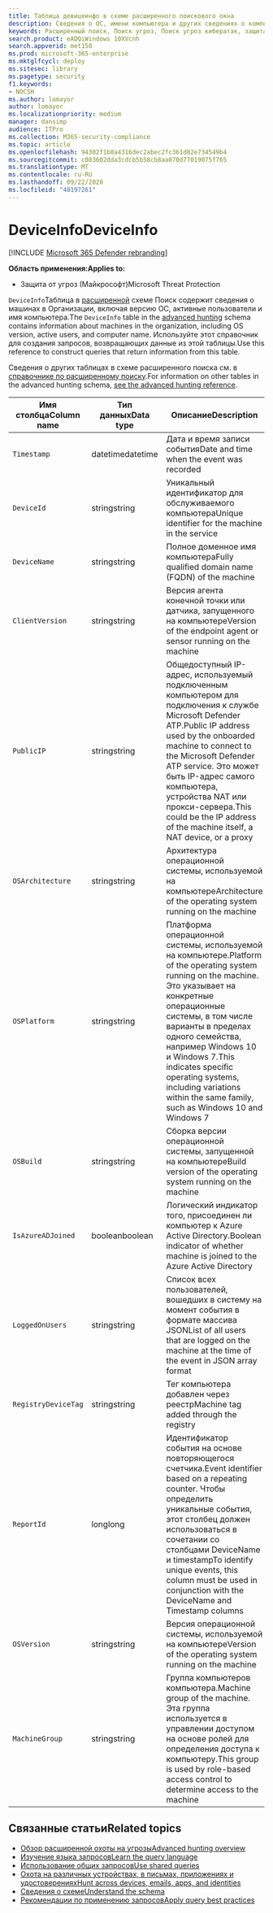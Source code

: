 ```yaml
---
title: Таблица девицеинфо в схеме расширенного поискового окна
description: Сведения о ОС, имени компьютера и других сведениях о компьютере в таблице Девицеинфо расширенной схемы подсистемы Поиск
keywords: Расширенный поиск, Поиск угроз, Поиск угроз кибератак, защита от угроз Майкрософт, Microsoft 365, MTP, m365, поиск, запрос, телеметрии, Справка по схеме, Кусто, таблица, столбец, тип данных, описание, мачинеинфо, Девицеинфо, устройство, компьютер, ОС, платформа, пользователи
search.product: eADQiWindows 10XVcnh
search.appverid: met150
ms.prod: microsoft-365-enterprise
ms.mktglfcycl: deploy
ms.sitesec: library
ms.pagetype: security
f1.keywords:
- NOCSH
ms.author: lomayor
author: lomayor
ms.localizationpriority: medium
manager: dansimp
audience: ITPro
ms.collection: M365-security-compliance
ms.topic: article
ms.openlocfilehash: 94302f1b8a4316dec2abec2fc361d82e734549b4
ms.sourcegitcommit: c083602dda3cdcb5b58cb8aa070d77019075f765
ms.translationtype: MT
ms.contentlocale: ru-RU
ms.lasthandoff: 09/22/2020
ms.locfileid: "48197261"
---
```

# <a name="deviceinfo"></a><span data-ttu-id="f0f8d-104">DeviceInfo</span><span class="sxs-lookup"><span data-stu-id="f0f8d-104">DeviceInfo</span></span>

[!INCLUDE [Microsoft 365 Defender rebranding](../includes/microsoft-defender.md)]


<span data-ttu-id="f0f8d-105">**Область применения:**</span><span class="sxs-lookup"><span data-stu-id="f0f8d-105">**Applies to:**</span></span>
- <span data-ttu-id="f0f8d-106">Защита от угроз (Майкрософт)</span><span class="sxs-lookup"><span data-stu-id="f0f8d-106">Microsoft Threat Protection</span></span>



<span data-ttu-id="f0f8d-107">`DeviceInfo`Таблица в [расширенной](advanced-hunting-overview.md) схеме Поиск содержит сведения о машинах в Организации, включая версию ОС, активные пользователи и имя компьютера.</span><span class="sxs-lookup"><span data-stu-id="f0f8d-107">The `DeviceInfo` table in the [advanced hunting](advanced-hunting-overview.md) schema contains information about machines in the organization, including OS version, active users, and computer name.</span></span> <span data-ttu-id="f0f8d-108">Используйте этот справочник для создания запросов, возвращающих данные из этой таблицы.</span><span class="sxs-lookup"><span data-stu-id="f0f8d-108">Use this reference to construct queries that return information from this table.</span></span>

<span data-ttu-id="f0f8d-109">Сведения о других таблицах в схеме расширенного поиска см. в [справочнике по расширенному поиску](advanced-hunting-schema-tables.md).</span><span class="sxs-lookup"><span data-stu-id="f0f8d-109">For information on other tables in the advanced hunting schema, [see the advanced hunting reference](advanced-hunting-schema-tables.md).</span></span>

| <span data-ttu-id="f0f8d-110">Имя столбца</span><span class="sxs-lookup"><span data-stu-id="f0f8d-110">Column name</span></span> | <span data-ttu-id="f0f8d-111">Тип данных</span><span class="sxs-lookup"><span data-stu-id="f0f8d-111">Data type</span></span> | <span data-ttu-id="f0f8d-112">Описание</span><span class="sxs-lookup"><span data-stu-id="f0f8d-112">Description</span></span> |
|-------------|-----------|-------------|
| `Timestamp` | <span data-ttu-id="f0f8d-113">datetime</span><span class="sxs-lookup"><span data-stu-id="f0f8d-113">datetime</span></span> | <span data-ttu-id="f0f8d-114">Дата и время записи события</span><span class="sxs-lookup"><span data-stu-id="f0f8d-114">Date and time when the event was recorded</span></span> |
| `DeviceId` | <span data-ttu-id="f0f8d-115">string</span><span class="sxs-lookup"><span data-stu-id="f0f8d-115">string</span></span> | <span data-ttu-id="f0f8d-116">Уникальный идентификатор для обслуживаемого компьютера</span><span class="sxs-lookup"><span data-stu-id="f0f8d-116">Unique identifier for the machine in the service</span></span> |
| `DeviceName` | <span data-ttu-id="f0f8d-117">string</span><span class="sxs-lookup"><span data-stu-id="f0f8d-117">string</span></span> | <span data-ttu-id="f0f8d-118">Полное доменное имя компьютера</span><span class="sxs-lookup"><span data-stu-id="f0f8d-118">Fully qualified domain name (FQDN) of the machine</span></span> |
| `ClientVersion` | <span data-ttu-id="f0f8d-119">string</span><span class="sxs-lookup"><span data-stu-id="f0f8d-119">string</span></span> | <span data-ttu-id="f0f8d-120">Версия агента конечной точки или датчика, запущенного на компьютере</span><span class="sxs-lookup"><span data-stu-id="f0f8d-120">Version of the endpoint agent or sensor running on the machine</span></span> |
| `PublicIP` | <span data-ttu-id="f0f8d-121">string</span><span class="sxs-lookup"><span data-stu-id="f0f8d-121">string</span></span> | <span data-ttu-id="f0f8d-122">Общедоступный IP-адрес, используемый подключенным компьютером для подключения к службе Microsoft Defender ATP.</span><span class="sxs-lookup"><span data-stu-id="f0f8d-122">Public IP address used by the onboarded machine to connect to the Microsoft Defender ATP service.</span></span> <span data-ttu-id="f0f8d-123">Это может быть IP-адрес самого компьютера, устройства NAT или прокси-сервера.</span><span class="sxs-lookup"><span data-stu-id="f0f8d-123">This could be the IP address of the machine itself, a NAT device, or a proxy</span></span> |
| `OSArchitecture` | <span data-ttu-id="f0f8d-124">string</span><span class="sxs-lookup"><span data-stu-id="f0f8d-124">string</span></span> | <span data-ttu-id="f0f8d-125">Архитектура операционной системы, используемой на компьютере</span><span class="sxs-lookup"><span data-stu-id="f0f8d-125">Architecture of the operating system running on the machine</span></span> |
| `OSPlatform` | <span data-ttu-id="f0f8d-126">string</span><span class="sxs-lookup"><span data-stu-id="f0f8d-126">string</span></span> | <span data-ttu-id="f0f8d-127">Платформа операционной системы, используемой на компьютере.</span><span class="sxs-lookup"><span data-stu-id="f0f8d-127">Platform of the operating system running on the machine.</span></span> <span data-ttu-id="f0f8d-128">Это указывает на конкретные операционные системы, в том числе варианты в пределах одного семейства, например Windows 10 и Windows 7.</span><span class="sxs-lookup"><span data-stu-id="f0f8d-128">This indicates specific operating systems, including variations within the same family, such as Windows 10 and Windows 7</span></span> |
| `OSBuild` | <span data-ttu-id="f0f8d-129">string</span><span class="sxs-lookup"><span data-stu-id="f0f8d-129">string</span></span> | <span data-ttu-id="f0f8d-130">Сборка версии операционной системы, запущенной на компьютере</span><span class="sxs-lookup"><span data-stu-id="f0f8d-130">Build version of the operating system running on the machine</span></span> |
| `IsAzureADJoined` | <span data-ttu-id="f0f8d-131">boolean</span><span class="sxs-lookup"><span data-stu-id="f0f8d-131">boolean</span></span> | <span data-ttu-id="f0f8d-132">Логический индикатор того, присоединен ли компьютер к Azure Active Directory.</span><span class="sxs-lookup"><span data-stu-id="f0f8d-132">Boolean indicator of whether machine is joined to the Azure Active Directory</span></span> |
| `LoggedOnUsers` | <span data-ttu-id="f0f8d-133">string</span><span class="sxs-lookup"><span data-stu-id="f0f8d-133">string</span></span> | <span data-ttu-id="f0f8d-134">Список всех пользователей, вошедших в систему на момент события в формате массива JSON</span><span class="sxs-lookup"><span data-stu-id="f0f8d-134">List of all users that are logged on the machine at the time of the event in JSON array format</span></span> |
| `RegistryDeviceTag` | <span data-ttu-id="f0f8d-135">string</span><span class="sxs-lookup"><span data-stu-id="f0f8d-135">string</span></span> | <span data-ttu-id="f0f8d-136">Тег компьютера добавлен через реестр</span><span class="sxs-lookup"><span data-stu-id="f0f8d-136">Machine tag added through the registry</span></span> |
| `ReportId` | <span data-ttu-id="f0f8d-137">long</span><span class="sxs-lookup"><span data-stu-id="f0f8d-137">long</span></span> | <span data-ttu-id="f0f8d-138">Идентификатор события на основе повторяющегося счетчика.</span><span class="sxs-lookup"><span data-stu-id="f0f8d-138">Event identifier based on a repeating counter.</span></span> <span data-ttu-id="f0f8d-139">Чтобы определить уникальные события, этот столбец должен использоваться в сочетании со столбцами DeviceName и timestamp</span><span class="sxs-lookup"><span data-stu-id="f0f8d-139">To identify unique events, this column must be used in conjunction with the DeviceName and Timestamp columns</span></span> |
| `OSVersion` | <span data-ttu-id="f0f8d-140">string</span><span class="sxs-lookup"><span data-stu-id="f0f8d-140">string</span></span> | <span data-ttu-id="f0f8d-141">Версия операционной системы, используемой на компьютере</span><span class="sxs-lookup"><span data-stu-id="f0f8d-141">Version of the operating system running on the machine</span></span> |
| `MachineGroup` | <span data-ttu-id="f0f8d-142">string</span><span class="sxs-lookup"><span data-stu-id="f0f8d-142">string</span></span> | <span data-ttu-id="f0f8d-143">Группа компьютеров компьютера.</span><span class="sxs-lookup"><span data-stu-id="f0f8d-143">Machine group of the machine.</span></span> <span data-ttu-id="f0f8d-144">Эта группа используется в управлении доступом на основе ролей для определения доступа к компьютеру.</span><span class="sxs-lookup"><span data-stu-id="f0f8d-144">This group is used by role-based access control to determine access to the machine</span></span> |

## <a name="related-topics"></a><span data-ttu-id="f0f8d-145">Связанные статьи</span><span class="sxs-lookup"><span data-stu-id="f0f8d-145">Related topics</span></span>
- [<span data-ttu-id="f0f8d-146">Обзор расширенной охоты на угрозы</span><span class="sxs-lookup"><span data-stu-id="f0f8d-146">Advanced hunting overview</span></span>](advanced-hunting-overview.md)
- [<span data-ttu-id="f0f8d-147">Изучение языка запросов</span><span class="sxs-lookup"><span data-stu-id="f0f8d-147">Learn the query language</span></span>](advanced-hunting-query-language.md)
- [<span data-ttu-id="f0f8d-148">Использование общих запросов</span><span class="sxs-lookup"><span data-stu-id="f0f8d-148">Use shared queries</span></span>](advanced-hunting-shared-queries.md)
- [<span data-ttu-id="f0f8d-149">Охота на различных устройствах, в письмах, приложениях и удостоверениях</span><span class="sxs-lookup"><span data-stu-id="f0f8d-149">Hunt across devices, emails, apps, and identities</span></span>](advanced-hunting-query-emails-devices.md)
- [<span data-ttu-id="f0f8d-150">Сведения о схеме</span><span class="sxs-lookup"><span data-stu-id="f0f8d-150">Understand the schema</span></span>](advanced-hunting-schema-tables.md)
- [<span data-ttu-id="f0f8d-151">Рекомендации по применению запросов</span><span class="sxs-lookup"><span data-stu-id="f0f8d-151">Apply query best practices</span></span>](advanced-hunting-best-practices.md)
